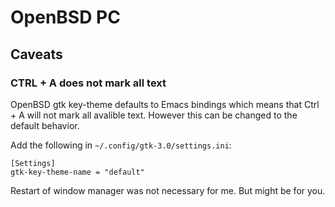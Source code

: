 # OpenBSD PC

## Caveats

### CTRL + A does not mark all text

OpenBSD gtk key-theme defaults to Emacs bindings which means that Ctrl + A will not mark all avalible text. However this can be changed to the default behavior.

Add the following in `~/.config/gtk-3.0/settings.ini`:

```
[Settings]
gtk-key-theme-name = "default"
```

Restart of window manager was not necessary for me. But might be for you.
